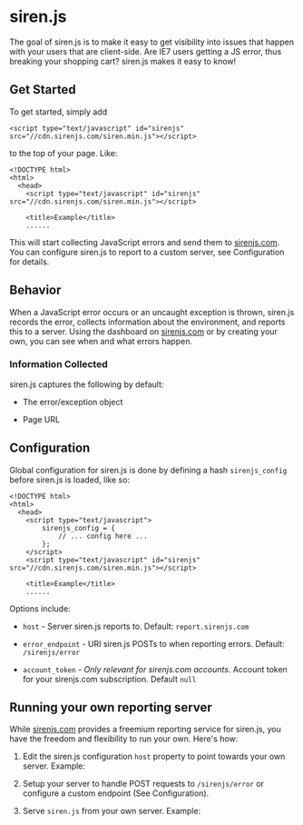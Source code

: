 siren.js
========

The goal of siren.js is to make it easy to get visibility into issues that happen
with your users that are client-side. Are IE7 users getting a JS error, thus breaking
your shopping cart? siren.js makes it easy to know!

Get Started
-----------

To get started, simply add

    <script type="text/javascript" id="sirenjs" src="//cdn.sirenjs.com/siren.min.js"></script>

to the top of your page. Like:

    <!DOCTYPE html>
    <html>
      <head>
        <script type="text/javascript" id="sirenjs" src="//cdn.sirenjs.com/siren.min.js"></script>

        <title>Example</title>
        ......

This will start collecting JavaScript errors and send them to [sirenjs.com](javascript:).
You can configure siren.js to report to a custom server, see Configuration for details.

Behavior
--------

When a JavaScript error occurs or an uncaught exception is thrown, siren.js records the error,
collects information about the environment, and reports this to a server. Using the dashboard
on [sirenjs.com](sirenjs.com/about/dashboard) or by creating your own, you can see when and
what errors happen.

### Information Collected ###

siren.js captures the following by default:

* The error/exception object

* Page URL

Configuration
-------------

Global configuration for siren.js is done by defining a hash `sirenjs_config` before
siren.js is loaded, like so:

    <!DOCTYPE html>
    <html>
      <head>
        <script type="text/javascript">
            sirenjs_config = {
                // ... config here ...
            };
        </script>
        <script type="text/javascript" id="sirenjs" src="//cdn.sirenjs.com/siren.min.js"></script>

        <title>Example</title>
        ......

Options include:

* `host` - Server siren.js reports to. Default: `report.sirenjs.com`

* `error_endpoint` - URI siren.js POSTs to when reporting errors. Default: `/sirenjs/error`

* `account_token` - *Only relevant for sirenjs.com accounts.* Account token for your sirenjs.com subscription. Default `null`

Running your own reporting server
---------------------------------

While [sirenjs.com](sirenjs.com) provides a freemium reporting service for siren.js, you have the freedom and
flexibility to run your own. Here's how:

1. Edit the siren.js configuration `host` property to point towards your own server. Example:
    <script type="text/javascript">
        sirenjs_config = {
            host: "example.com"
        };
    </script>

2. Setup your server to handle POST requests to `/sirenjs/error` or configure a custom endpoint (See Configuration).

3. Serve `siren.js` from your own server. Example:
    <script type="text/javascript" id="sirenjs" src="//example.com/siren.js"></script>


